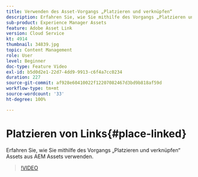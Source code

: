 ```yaml
---
title: Verwenden des Asset-Vorgangs „Platzieren und verknüpfen“
description: Erfahren Sie, wie Sie mithilfe des Vorgangs „Platzieren und verknüpfen“ Assets aus AEM Assets verwenden.
sub-product: Experience Manager Assets
feature: Adobe Asset Link
version: Cloud Service
kt: 4914
thumbnail: 34839.jpg
topic: Content Management
role: User
level: Beginner
doc-type: Feature Video
exl-id: b5d0d2e1-22d7-4dd9-9913-c6f4a7cc0234
duration: 227
source-git-commit: af928e60410022f12207082467d3bd9b818af59d
workflow-type: tm+mt
source-wordcount: '33'
ht-degree: 100%

---
```


# Platzieren von Links{#place-linked}

Erfahren Sie, wie Sie mithilfe des Vorgangs „Platzieren und verknüpfen“ Assets aus AEM Assets verwenden.

>[!VIDEO](https://video.tv.adobe.com/v/34839?quality=12&learn=on)
